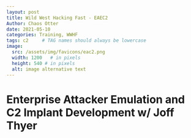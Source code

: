 ```yaml
---
layout: post
title: Wild West Hacking Fast - EAEC2
Author: Chaos Otter
date: 2021-05-10 
categories: Training, WWHF
tags: c2     # TAG names should always be lowercase
image:
  src: /assets/img/favicons/eac2.png
  width: 1200   # in pixels
  height: 540 # in pixels
  alt: image alternative text
---
```


# Enterprise Attacker Emulation and C2 Implant Development w/ Joff Thyer
